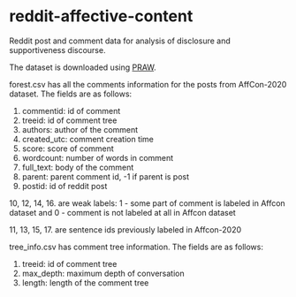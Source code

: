 # reddit-affective-content
Reddit post and comment data for analysis of disclosure and supportiveness discourse.

The dataset is downloaded using [PRAW](https://praw.readthedocs.io/en/latest/).

forest.csv has all the comments information for the posts from AffCon-2020 dataset. 
The fields are as follows:
1. commentid: id of comment
2. treeid: id of comment tree
3. authors: author of the comment
4. created_utc: comment creation time
5. score: score of comment
6. wordcount: number of words in comment
7. full_text: body of the comment
8. parent: parent comment id, -1 if parent is post
9. postid: id of reddit post

10, 12, 14, 16. are weak labels: 1 - some part of comment is labeled in Affcon dataset and 
                  0 - comment is not labeled at all in Affcon dataset
                  
11, 13, 15, 17. are sentence ids previously labeled in Affcon-2020


tree_info.csv has comment tree information.
The fields are as follows:
1. treeid: id of comment tree
2. max_depth: maximum depth of conversation
3. length: length of the comment tree
